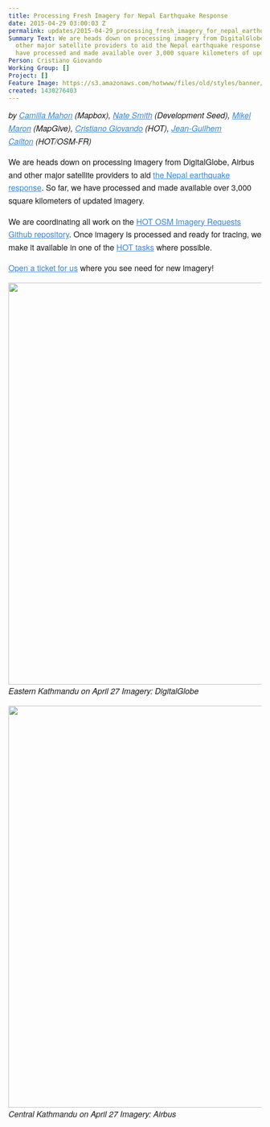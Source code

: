 ```yaml
---
title: Processing Fresh Imagery for Nepal Earthquake Response
date: 2015-04-29 03:00:03 Z
permalink: updates/2015-04-29_processing_fresh_imagery_for_nepal_earthquake_response
Summary Text: We are heads down on processing imagery from DigitalGlobe, Airbus and
  other major satellite providers to aid the Nepal earthquake response. So far, we
  have processed and made available over 3,000 square kilometers of updated imagery!
Person: Cristiano Giovando
Working Group: []
Project: []
Feature Image: https://s3.amazonaws.com/hotwww/files/old/styles/banner/public/ab-np-image-1.png
created: 1430276403
---
```


<p style="box-sizing: border-box; margin-top: 0px; margin-bottom: 16px; font-family: 'Helvetica Neue', Helvetica, 'Segoe UI', Arial, freesans, sans-serif; font-size: 16px; line-height: 25.6000003814697px;"><em style="box-sizing: border-box;">by&nbsp;<a style="box-sizing: border-box; color: #4183c4;" href="https://twitter.com/camillacaros" rel="noreferrer">Camilla Mahon</a>&nbsp;(Mapbox),&nbsp;<a style="box-sizing: border-box; color: #4183c4;" href="https://twitter.com/nas_smith" rel="noreferrer" target="_blank">Nate Smith</a>&nbsp;(Development Seed),&nbsp;<a style="box-sizing: border-box; color: #4183c4;" href="https://twitter.com/mikel" rel="noreferrer">Mikel Maron</a>&nbsp;(MapGive),&nbsp;<a style="box-sizing: border-box; color: #4183c4;" href="https://twitter.com/giovand" rel="noreferrer">Cristiano Giovando</a>&nbsp;(HOT),&nbsp;</em><em style="box-sizing: border-box;"><a style="box-sizing: border-box; color: #4183c4;" href="http://www.openstreetmap.org/user/jgc" rel="noreferrer" target="_blank">Jean-Guilhem Cailton</a></em><em style="box-sizing: border-box;">&nbsp;(HOT/OSM-FR)</em></p><p style="box-sizing: border-box; margin-top: 0px; margin-bottom: 16px; font-family: 'Helvetica Neue', Helvetica, 'Segoe UI', Arial, freesans, sans-serif; font-size: 16px; line-height: 25.6000003814697px;">We are heads down on processing imagery from DigitalGlobe, Airbus and other major satellite providers to aid&nbsp;<a style="box-sizing: border-box; color: #4183c4;" href="http://wiki.openstreetmap.org/wiki/2015_Nepal_earthquake" rel="noreferrer">the Nepal earthquake response</a>. So far, we have processed and made available over 3,000 square kilometers of updated imagery.</p><p style="box-sizing: border-box; margin-top: 0px; margin-bottom: 16px; font-family: 'Helvetica Neue', Helvetica, 'Segoe UI', Arial, freesans, sans-serif; font-size: 16px; line-height: 25.6000003814697px;">We are coordinating all work on the&nbsp;<a style="box-sizing: border-box; color: #4183c4;" href="https://github.com/hotosm/imagery-requests/issues" rel="noreferrer">HOT OSM Imagery Requests Github repository</a>. Once imagery is processed and ready for tracing, we make it available in one of the&nbsp;<a style="box-sizing: border-box; color: #4183c4;" href="http://wiki.openstreetmap.org/wiki/2015_Nepal_earthquake" rel="noreferrer">HOT tasks</a>&nbsp;where possible.</p><p style="box-sizing: border-box; margin-top: 0px; margin-bottom: 16px; font-family: 'Helvetica Neue', Helvetica, 'Segoe UI', Arial, freesans, sans-serif; font-size: 16px; line-height: 25.6000003814697px;"><a style="box-sizing: border-box; color: #4183c4;" href="https://github.com/hotosm/imagery-requests/issues" rel="noreferrer">Open a ticket for us</a>&nbsp;where you see need for new imagery!</p><p style="box-sizing: border-box; margin-top: 0px; margin-bottom: 16px; font-family: 'Helvetica Neue', Helvetica, 'Segoe UI', Arial, freesans, sans-serif; font-size: 16px; line-height: 25.6000003814697px;"><em style="box-sizing: border-box; line-height: 25.6000003814697px;"><img src="https://s3.amazonaws.com/hotwww/files/old/dg-np-image-1.png" alt="" width="800"><br>Eastern Kathmandu on April 27 Imagery: DigitalGlobe</em></p><p style="box-sizing: border-box; margin-top: 0px; margin-bottom: 16px; font-family: 'Helvetica Neue', Helvetica, 'Segoe UI', Arial, freesans, sans-serif; font-size: 16px; line-height: 25.6000003814697px;"><em style="box-sizing: border-box; line-height: 25.6000003814697px;"><em style="box-sizing: border-box; line-height: 25.6000003814697px;"><img src="https://s3.amazonaws.com/hotwww/files/old/ab-np-image-1.png" alt="" width="800"><br>Central Kathmandu on April 27 Imagery: Airbus</em></em></p>
